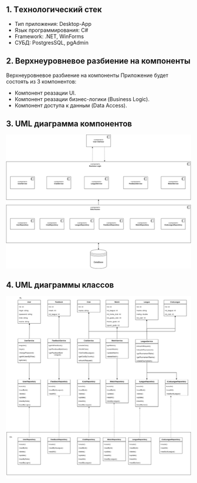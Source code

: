 ## 1. Tехнологический стек

- Тип приложения: Desktop-App
- Язык программирования: C#
- Framework: .NET, WinForms
- СУБД: PostgresSQL, pgAdmin

## 2. Верхнеуровневое разбиение на компоненты

Верхнеуровневое разбиение на компоненты
Приложение будет состоять из 3 компонентов:

- Компонент реазации UI.
- Компонент реазации бизнес-логики (Business Logic).
- Компонент доступа к данным (Data Access).

## 3. UML диаграмма компонентов

![компонент](uml1.png)

## 4. UML диаграммы классов

![класс](uml2.png)

